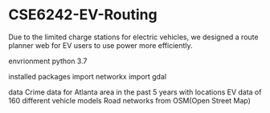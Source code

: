 # CSE6242-EV-Routing
Due to the limited charge stations for electric vehicles, we designed a route planner web for EV users to use power more efficiently. 

envrionment 
python 3.7


installed packages 
import networkx
import gdal 

data
Crime data for Atlanta area in the past 5 years with locations 
EV data of 160 different vehicle models 
Road networks from OSM(Open Street Map)





